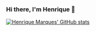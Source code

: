 ### Hi there, I'm Henrique 👋

<!--

Here are some ideas to get you started:

- 🔭 I’m currently working on ...
- 🌱 I’m currently learning ...
- 👯 I’m looking to collaborate on ...
- 🤔 I’m looking for help with ...
- 💬 Ask me about ...
- 📫 How to reach me: ...
- 😄 Pronouns: ...
- ⚡ Fun fact: ...
-->

[![Henrique Marques' GitHub stats](https://github-readme-stats.vercel.app/api?username=henrigm4626&?count_private=true)](https://github.com/henrigm4626/github-readme-stats)
